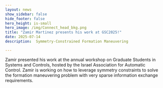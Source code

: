 ```yaml
---
layout: news
show_sidebar: false
hide_footer: false
hero_height: is-small
hero_image: /img/Connect_head_bkg.png
title: "Zamir Martinez presents his work at GSC2025!"
date: 2025-07-14
description:  Symmetry-Constrained Formation Maneuvering

---
```



Zamir presented his work at the annual workshop on Graduate Students in Systems and Controls, hosted by the Israel Association for Automatic Control.  Zamir is working on how to leverage symmetry constraints to solve the formation maneuvering problem with very sparse information exchange requirements.  